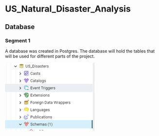 # US_Natural_Disaster_Analysis
 
## Database

### Segment 1

A database was created in Postgres. The database will hold the tables that will be used for different parts of the project.

![DatabaseImage](https://github.com/jeaninemjordan/US_Natural_Disaster_Analysis/blob/Kirsten-Koehn/Images/PostgresDatabase.PNG)


